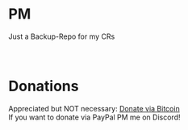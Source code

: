 # PM
Just a Backup-Repo for my CRs<br><br><br>
# Donations
Appreciated but NOT necessary: <a href="https://twonderchild.github.io/index.html">Donate via Bitcoin</a><br>
If you want to donate via PayPal PM me on Discord!
